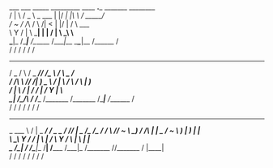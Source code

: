   ___ ___    _____  _________  ____  __.___ _______    ________                                    
 /   |   \  /  _  \ \_   ___ \|    |/ _|   |\      \  /  _____/                                    
/    ~    \/  /_\  \/    \  \/|      < |   |/   |   \/   \  ___                                    
\    Y    /    |    \     \___|    |  \|   /    |    \    \_\  \                                   
 \___|_  /\____|__  /\______  /____|__ \___\____|__  /\______  /                                   
       \/         \/        \/        \/           \/        \/                                    
   _____  __      _____________ _________________      _____  ___________                          
  /  _  \/  \    /  \_   _____//   _____/\_____  \    /     \ \_   _____/                          
 /  /_\  \   \/\/   /|    __)_ \_____  \  /   |   \  /  \ /  \ |    __)_                           
/    |    \        / |        \/        \/    |    \/    Y    \|        \                          
\____|__  /\__/\  / /_______  /_______  /\_______  /\____|__  /_______  /                          
        \/      \/          \/        \/         \/         \/        \/                           
_________   ___ ______________   _________________________ ___ ____________________________________
\_   ___ \ /   |   \_   _____/  /  _  \__    ___/   _____//   |   \_   _____/\_   _____/\__    ___/
/    \  \//    ~    \    __)_  /  /_\  \|    |  \_____  \/    ~    \    __)_  |    __)_   |    |   
\     \___\    Y    /        \/    |    \    |  /        \    Y    /        \ |        \  |    |   
 \______  /\___|_  /_______  /\____|__  /____| /_______  /\___|_  /_______  //_______  /  |____|   
        \/       \/        \/         \/               \/       \/        \/         \/            

